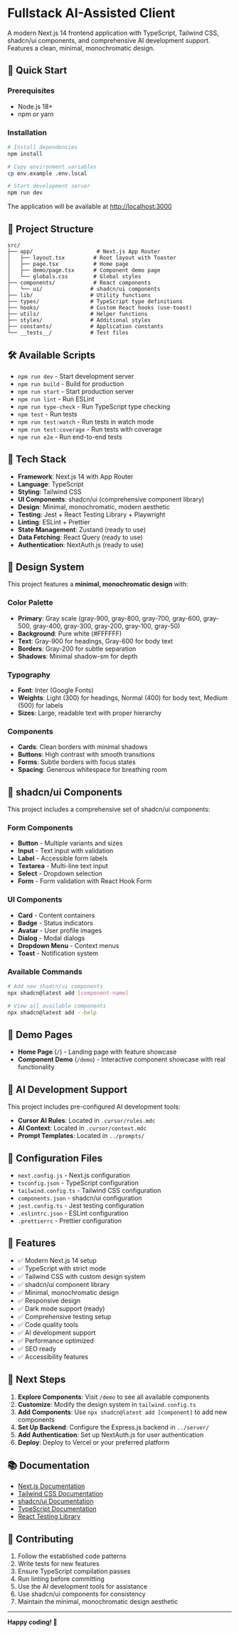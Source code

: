 # Fullstack AI-Assisted Client

A modern Next.js 14 frontend application with TypeScript, Tailwind CSS, shadcn/ui components, and comprehensive AI development support. Features a clean, minimal, monochromatic design.

## 🚀 Quick Start

### Prerequisites
- Node.js 18+ 
- npm or yarn

### Installation
```bash
# Install dependencies
npm install

# Copy environment variables
cp env.example .env.local

# Start development server
npm run dev
```

The application will be available at [http://localhost:3000](http://localhost:3000)

## 📁 Project Structure

```
src/
├── app/                    # Next.js App Router
│   ├── layout.tsx         # Root layout with Toaster
│   ├── page.tsx           # Home page
│   ├── demo/page.tsx      # Component demo page
│   └── globals.css        # Global styles
├── components/            # React components
│   └── ui/               # shadcn/ui components
├── lib/                  # Utility functions
├── types/                # TypeScript type definitions
├── hooks/                # Custom React hooks (use-toast)
├── utils/                # Helper functions
├── styles/               # Additional styles
├── constants/            # Application constants
└── __tests__/            # Test files
```

## 🛠️ Available Scripts

- `npm run dev` - Start development server
- `npm run build` - Build for production
- `npm run start` - Start production server
- `npm run lint` - Run ESLint
- `npm run type-check` - Run TypeScript type checking
- `npm test` - Run tests
- `npm run test:watch` - Run tests in watch mode
- `npm run test:coverage` - Run tests with coverage
- `npm run e2e` - Run end-to-end tests

## 🎨 Tech Stack

- **Framework**: Next.js 14 with App Router
- **Language**: TypeScript
- **Styling**: Tailwind CSS
- **UI Components**: shadcn/ui (comprehensive component library)
- **Design**: Minimal, monochromatic, modern aesthetic
- **Testing**: Jest + React Testing Library + Playwright
- **Linting**: ESLint + Prettier
- **State Management**: Zustand (ready to use)
- **Data Fetching**: React Query (ready to use)
- **Authentication**: NextAuth.js (ready to use)

## 🎨 Design System

This project features a **minimal, monochromatic design** with:

### Color Palette
- **Primary**: Gray scale (gray-900, gray-800, gray-700, gray-600, gray-500, gray-400, gray-300, gray-200, gray-100, gray-50)
- **Background**: Pure white (#FFFFFF)
- **Text**: Gray-900 for headings, Gray-600 for body text
- **Borders**: Gray-200 for subtle separation
- **Shadows**: Minimal shadow-sm for depth

### Typography
- **Font**: Inter (Google Fonts)
- **Weights**: Light (300) for headings, Normal (400) for body text, Medium (500) for labels
- **Sizes**: Large, readable text with proper hierarchy

### Components
- **Cards**: Clean borders with minimal shadows
- **Buttons**: High contrast with smooth transitions
- **Forms**: Subtle borders with focus states
- **Spacing**: Generous whitespace for breathing room

## 🎨 shadcn/ui Components

This project includes a comprehensive set of shadcn/ui components:

### Form Components
- **Button** - Multiple variants and sizes
- **Input** - Text input with validation
- **Label** - Accessible form labels
- **Textarea** - Multi-line text input
- **Select** - Dropdown selection
- **Form** - Form validation with React Hook Form

### UI Components
- **Card** - Content containers
- **Badge** - Status indicators
- **Avatar** - User profile images
- **Dialog** - Modal dialogs
- **Dropdown Menu** - Context menus
- **Toast** - Notification system

### Available Commands
```bash
# Add new shadcn/ui components
npx shadcn@latest add [component-name]

# View all available components
npx shadcn@latest add --help
```

## 🎯 Demo Pages

- **Home Page** (`/`) - Landing page with feature showcase
- **Component Demo** (`/demo`) - Interactive component showcase with real functionality

## 🤖 AI Development Support

This project includes pre-configured AI development tools:

- **Cursor AI Rules**: Located in `.cursor/rules.mdc`
- **AI Context**: Located in `.cursor/context.mdc`
- **Prompt Templates**: Located in `../prompts/`

## 🔧 Configuration Files

- `next.config.js` - Next.js configuration
- `tsconfig.json` - TypeScript configuration
- `tailwind.config.ts` - Tailwind CSS configuration
- `components.json` - shadcn/ui configuration
- `jest.config.ts` - Jest testing configuration
- `.eslintrc.json` - ESLint configuration
- `.prettierrc` - Prettier configuration

## 📱 Features

- ✅ Modern Next.js 14 setup
- ✅ TypeScript with strict mode
- ✅ Tailwind CSS with custom design system
- ✅ shadcn/ui component library
- ✅ Minimal, monochromatic design
- ✅ Responsive design
- ✅ Dark mode support (ready)
- ✅ Comprehensive testing setup
- ✅ Code quality tools
- ✅ AI development support
- ✅ Performance optimized
- ✅ SEO ready
- ✅ Accessibility features

## 🚀 Next Steps

1. **Explore Components**: Visit `/demo` to see all available components
2. **Customize**: Modify the design system in `tailwind.config.ts`
3. **Add Components**: Use `npx shadcn@latest add [component]` to add new components
4. **Set Up Backend**: Configure the Express.js backend in `../server/`
5. **Add Authentication**: Set up NextAuth.js for user authentication
6. **Deploy**: Deploy to Vercel or your preferred platform

## 📚 Documentation

- [Next.js Documentation](https://nextjs.org/docs)
- [Tailwind CSS Documentation](https://tailwindcss.com/docs)
- [shadcn/ui Documentation](https://ui.shadcn.com/)
- [TypeScript Documentation](https://www.typescriptlang.org/docs)
- [React Testing Library](https://testing-library.com/docs/react-testing-library/intro)

## 🤝 Contributing

1. Follow the established code patterns
2. Write tests for new features
3. Ensure TypeScript compilation passes
4. Run linting before committing
5. Use the AI development tools for assistance
6. Use shadcn/ui components for consistency
7. Maintain the minimal, monochromatic design aesthetic

---

**Happy coding! 🎉** 
